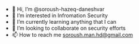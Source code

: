 - 👋 Hi, I’m @soroush-hazeq-daneshvar
- 👀 I’m interested in Infromation Security
- 🌱 I’m currently learning anything that I can
- 💞️ I’m looking to collaborate on security efforts
- 📫 How to reach me soroush.man.hd@gmail.com

<!---
soroush-hazeq-daneshvar/soroush-hazeq-daneshvar is a ✨ special ✨ repository because its `README.md` (this file) appears on your GitHub profile.
You can click the Preview link to take a look at your changes.
--->
